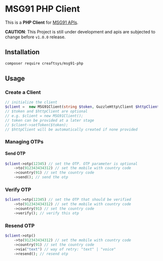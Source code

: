 # MSG91 PHP Client

This is a **PHP Client** for [MSG91 APIs](https://docs.msg91.com/collection/msg91-api-integration/5/pages/139).

**CAUTION**: This Project is still under development and apis are subjected to change before `v1.0.0` release.

## Installation

```bash
composer require creaftsys/msg91-php
```

## Usage

### Create a Client

```php
// initialize the client
$client =  new MSG91Client(string $token, GuzzleHttp\Client $httpClient);
// $token and $httpClient are optional
// e.g. $client = new MSG91Client();
// token can be provided at a later stage
// $client->setToken($token);
// $httpClient will be automatically created if none provided
```

### Managing OTPs

#### Send OTP

```php
$client->otp(12345) // set the OTP. OTP parameter is optional
	->to(912343434312) // set the mobile with country code
	->country(91) // set the country code
	->send(); // send the otp
```

### Verify OTP

```php
$client->otp(12345) // set the OTP that should be verified
	->to(912343434312) // set the mobile with country code
	->country(91) // set the country code
	->verify(); // verify this otp
```

### Resend OTP

```php
$client->otp()
	->to(912343434312) // set the mobile with country code
	->country(91) // set the country code
	->via("text") // way of retry: "text" | "voice"
	->resend(); // resend otp
```
